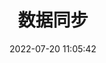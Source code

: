 ---
pageComponent:
  name: Catalogue
  data:
    key: 03.dm/03.synchronization
    description: DataSynchronization
title: 数据同步
date: 2022-07-20 11:05:42
permalink: /data/synchronization/
sidebar: false
article: false
comment: false
editLink: false
---